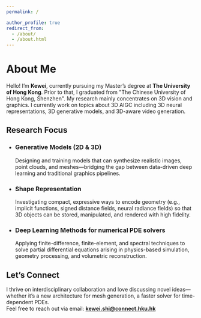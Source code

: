 ```yaml
---
permalink: /

author_profile: true
redirect_from: 
  - /about/
  - /about.html
---
```


# About Me

Hello! I’m **Kewei**, currently pursuing my Master’s degree at **The University of Hong Kong**. Prior to that, I graduated from "The Chinese University of Hong Kong, Shenzhen". My research mainly concentrates on 3D vision and graphics. I currently work on topics about 3D AIGC including 3D neural representations, 3D generative models, and 3D-aware video generation.

## Research Focus

- ### Generative Models (2D & 3D)  
  Designing and training models that can synthesize realistic images, point clouds, and meshes—bridging the gap between data-driven deep learning and traditional graphics pipelines.

- ### Shape Representation  
  Investigating compact, expressive ways to encode geometry (e.g., implicit functions, signed distance fields, neural radiance fields) so that 3D objects can be stored, manipulated, and rendered with high fidelity.

- ### Deep Learning Methods for numerical PDE solvers  
  Applying finite-difference, finite-element, and spectral techniques to solve partial differential equations arising in physics-based simulation, geometry processing, and volumetric reconstruction.

## Let’s Connect

I thrive on interdisciplinary collaboration and love discussing novel ideas—whether it’s a new architecture for mesh generation, a faster solver for time-dependent PDEs.  
Feel free to reach out via email: **kewei.shi@connect.hku.hk**  

